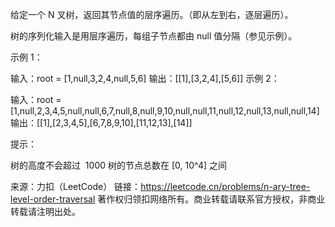 给定一个 N 叉树，返回其节点值的层序遍历。（即从左到右，逐层遍历）。

树的序列化输入是用层序遍历，每组子节点都由 null 值分隔（参见示例）。



示例 1：

输入：root = [1,null,3,2,4,null,5,6]
输出：[[1],[3,2,4],[5,6]]
示例 2：

输入：root = [1,null,2,3,4,5,null,null,6,7,null,8,null,9,10,null,null,11,null,12,null,13,null,null,14]
输出：[[1],[2,3,4,5],[6,7,8,9,10],[11,12,13],[14]]



提示：

树的高度不会超过  1000
树的节点总数在 [0, 10^4] 之间

来源：力扣（LeetCode）
链接：https://leetcode.cn/problems/n-ary-tree-level-order-traversal
著作权归领扣网络所有。商业转载请联系官方授权，非商业转载请注明出处。
